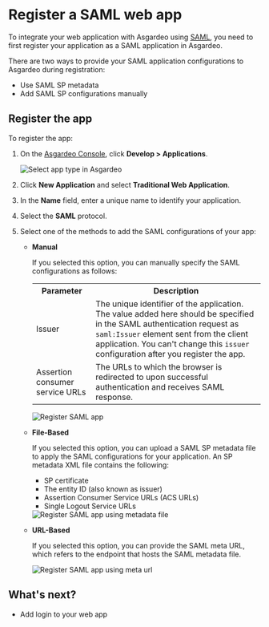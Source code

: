 # Register a SAML web app

To integrate your web application with Asgardeo using [SAML](https://docs.oasis-open.org/security/saml/v2.0/saml-core-2.0-os.pdf), you need to first register your application as a SAML application in Asgardeo.

There are two ways to provide your SAML application configurations to Asgardeo during registration:

- Use SAML SP metadata
- Add SAML SP configurations manually

## Register the app

To register the app:

1. On the [Asgardeo Console](https://console.asgardeo.io/login), click **Develop > Applications**.

    <img :src="$withBase('/assets/img/guides/applications/select-app-type.png')" alt="Select app type in Asgardeo">

2. Click **New Application** and select **Traditional Web Application**.
3. In the **Name** field, enter a unique name to identify your application.
4. Select the **SAML** protocol.
5. Select one of the methods to add the SAML configurations of your app: 

    - **Manual**
    
        If you selected this option, you can manually specify the SAML configurations as follows:

        <table>
            <tr>
                <th>Parameter</th>
                <th>Description</th>
            </tr>
            <tr>
                <td>Issuer</td>
                <td>The unique identifier of the application. The value added here should be specified in the SAML authentication request as <code>saml:Issuer</code> element sent from the client application. You can't change this <code>issuer</code> configuration after you register the app.</td>
            </tr>
            <tr>
                <td>Assertion consumer service URLs</td>
                <td>The URLs to which the browser is redirected to upon successful authentication and receives SAML response.</td>
            </tr>
        </table>

        <img :src="$withBase('/assets/img/guides/applications/saml-app/register-saml-app.png')" alt="Register SAML app"> 

    - **File-Based** 
    
        If you selected this option, you can upload a SAML SP metadata file to apply the SAML configurations for your application. An SP metadata XML file contains the following:

        - SP certificate
        - The entity ID (also known as issuer)
        - Assertion Consumer Service URLs (ACS URLs)
        - Single Logout Service URLs
    
        <img :src="$withBase('/assets/img/guides/applications/saml-app/register-saml-app-using-metadata-file.png')" alt="Register SAML app using metadata file"> 

    - **URL-Based**   

        If you selected this option, you can provide the SAML meta URL, which refers to the endpoint that hosts the SAML metadata file.
    
         <img :src="$withBase('/assets/img/guides/applications/saml-app/register-saml-app-using-meta-url.png')" alt="Register SAML app using meta url">     

## What's next?

- <a :href="$withBase('/guides/applications/web-app/add-login-to-web-app/')">Add login to your web app</a>